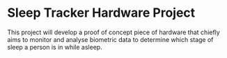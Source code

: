 # Sleep Tracker Hardware Project
This project will develop a proof of concept piece of hardware that chiefly aims to monitor and analyse biometric data to determine which stage of sleep a person is in while asleep. 
